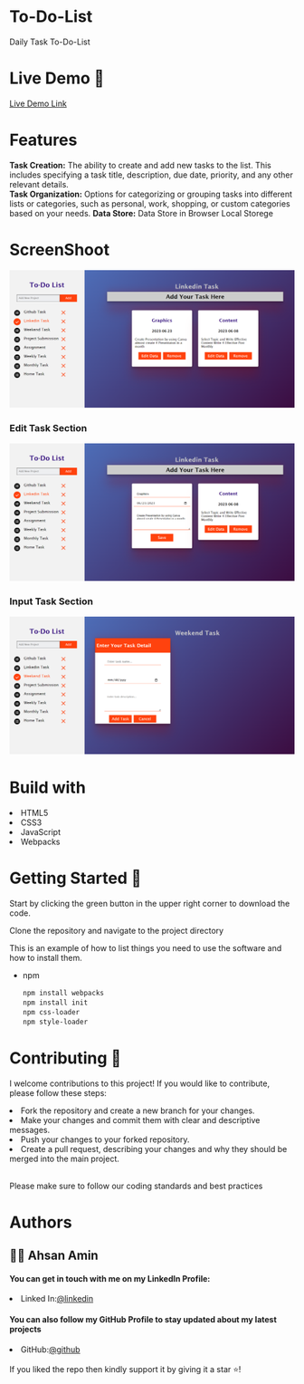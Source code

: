 # To-Do-List
Daily Task To-Do-List
<br>

# Live Demo 🎥
<a href="https://ahsanami.github.io/ToDoList/">Live Demo Link</a>

# Features
<b>Task Creation:</b> The ability to create and add new tasks to the list. This includes specifying a task title, description, due date, priority, and any other relevant details.
<br>
<b>Task Organization:</b> Options for categorizing or grouping tasks into different lists or categories, such as personal, work, shopping, or custom categories based on your needs.
<b>Data Store:</b> Data Store in Browser Local Storege
# ScreenShoot
<img src="./src/images/1.png">

<br>
<h3> Edit Task Section</h3>
<img src="./src/images/2.png">
<br>
<h3> Input Task Section</h3>
<img src="./src/images/3.png">


# Build with
  <li>
    HTML5
  </li>
    <li>
    CSS3
  </li>
    <li>
    JavaScript
  </li>
      <li>
     Webpacks
  </li>
  
  
# Getting Started 🚀

Start by clicking the green button in the upper right corner to download the code.

Clone the repository and navigate to the project directory


This is an example of how to list things you need to use the software and how to install them.
* npm
  ```sh
  npm install webpacks
  npm install init
  npm css-loader
  npm style-loader
  ```

   
# Contributing 🤝

I welcome contributions to this project! If you would like to contribute, please follow these steps:

 <li> Fork the repository and create a new branch for your changes. </li>
  <li> Make your changes and commit them with clear and descriptive messages.  </li>
  <li>Push your changes to your forked repository.   </li>
  <li>Create a pull request, describing your changes and why they should be merged into the main project.  </li>
  <br>

Please make sure to follow our coding standards and best practices

# Authors 
<h2>🧑🏻 Ahsan Amin </h2>
            <h4>You can get in touch with me on my LinkedIn Profile:</h4>
            <li >
				<label>Linked In:<label><a href="https://www.linkedin.com/in/ahsan-amin-/">@linkedin</a>
			</li>
            <h4>You can also follow my GitHub Profile to stay updated about my latest projects</h4>
			<li >
				<label>GitHub:<label><a href="https://github.com/ahsanami">@github</a>
			</li>
		<br>
 If you liked the repo then kindly support it by giving it a star ⭐!
